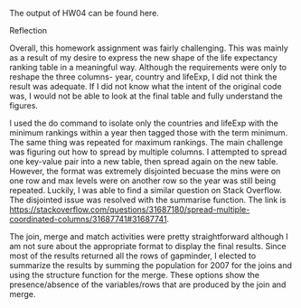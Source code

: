 The output of HW04 can be found here.


Reflection

Overall, this homework assignment was fairly challenging. This was mainly as a result of my desire to express the new shape of the life expectancy ranking table in a meaningful way. Although the requirements were only to reshape the three columns- year, country and lifeExp, I did not think the result was adequate. If I did not know what the intent of the original code was, I would not be able to look at the final table and fully understand the figures.

I used the do command to isolate only the countries and lifeExp with the minimum rankings within a year then tagged those with the term minimum. The same thing was repeated for maximum rankings. The main challenge was figuring out how to spread by multiple columns. I attempted to spread one key-value pair into a new table, then spread again on the new table. However, the format was extremely disjointed becuase the mins were on one row and max levels were on another row so the year was still being repeated.
Luckily, I was able to find a similar question on Stack Overflow. The disjointed issue was resolved with the summarise function. The link is https://stackoverflow.com/questions/31687180/spread-multiple-coordinated-columns/31687741#31687741.

The join, merge and match activities were pretty straightforward although I am not sure about the appropriate format to display the final results. Since most of the results returned all the rows of gapminder, I elected to summarize the results by summing the population for 2007 for the joins and using the structure function for the merge. These options show the presence/absence of the variables/rows that are produced by the join and merge.


